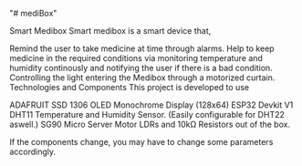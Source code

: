 "# mediBox"

Smart Medibox
Smart medibox is a smart device that,

Remind the user to take medicine at time through alarms.
Help to keep medicine in the required conditions via monitoring temperature and humidity continously and notifying the user if there is a bad condition.
Controlling the light entering the Medibox through a motorized curtain.
Technologies and Components
This project is developed to use

ADAFRUIT SSD 1306 OLED Monochrome Display (128x64)
ESP32 Devkit V1
DHT11 Temperature and Humidity Sensor. (Easily configurable for DHT22 aswell.)
SG90 Micro Server Motor
LDRs and 10kΩ Resistors
out of the box.

If the components change, you may have to change some parameters accordingly.
